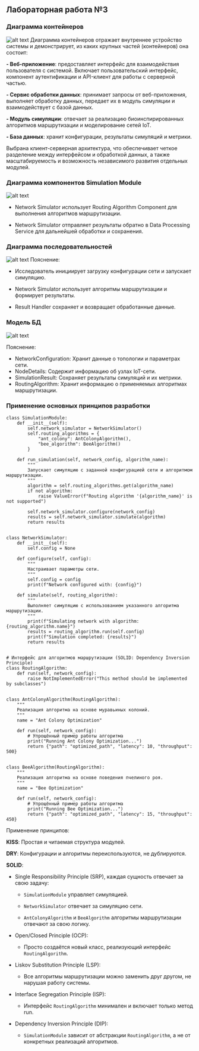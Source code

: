 ## Лабораторная работа №3

### Диаграмма контейнеров
![alt text](image-1.png)
Диаграмма контейнеров отражает внутреннее устройство системы и демонстрирует, из каких крупных частей (контейнеров) она состоит:

**- Веб-приложение**: предоставляет интерфейс для взаимодействия пользователя с системой. Включает пользовательский интерфейс, компонент аутентификации и API-клиент для работы с серверной частью.

**- Сервис обработки данных**: принимает запросы от веб-приложения, выполняет обработку данных, передает их в модуль симуляции и взаимодействует с базой данных.

**- Модуль симуляции**: отвечает за реализацию биоинспирированных алгоритмов маршрутизации и моделирование сетей IoT.

**- База данных**: хранит конфигурации, результаты симуляций и метрики.

Выбрана клиент-серверная архитектура, что обеспечивает четкое разделение между интерфейсом и обработкой данных, а также масштабируемость и возможность независимого развития отдельных модулей.

### Диаграмма компонентов Simulation Module
![alt text](image-6.png)

- Network Simulator использует Routing Algorithm Component для выполнения алгоритмов маршрутизации.

- Network Simulator отправляет результаты обратно в Data Processing Service для дальнейшей обработки и сохранения.


### Диаграмма последовательностей
![alt text](image-3.png)
Пояснение:

- Исследователь инициирует загрузку конфигурации сети и запускает симуляцию.

- Network Simulator использует алгоритмы маршрутизации и формирует результаты.

- Result Handler сохраняет и возвращает обработанные данные.

### Модель БД
![alt text](image-5.png)

Пояснение:

- NetworkConfiguration: Хранит данные о топологии и параметрах сети.
- NodeDetails: Содержит информацию об узлах IoT-сети.
- SimulationResult: Сохраняет результаты симуляций и их метрики.
- RoutingAlgorithm: Хранит информацию о применяемых алгоритмах маршрутизации.

### Применение основных принципов разработки
```# Пример реализации Simulation Module
class SimulationModule:
    def __init__(self):
        self.network_simulator = NetworkSimulator()
        self.routing_algorithms = {
            "ant_colony": AntColonyAlgorithm(),
            "bee_algorithm": BeeAlgorithm()
        }

    def run_simulation(self, network_config, algorithm_name):
        """
        Запускает симуляцию с заданной конфигурацией сети и алгоритмом маршрутизации.
        """
        algorithm = self.routing_algorithms.get(algorithm_name)
        if not algorithm:
            raise ValueError(f"Routing algorithm '{algorithm_name}' is not supported")

        self.network_simulator.configure(network_config)
        results = self.network_simulator.simulate(algorithm)
        return results


class NetworkSimulator:
    def __init__(self):
        self.config = None

    def configure(self, config):
        """
        Настраивает параметры сети.
        """
        self.config = config
        print(f"Network configured with: {config}")

    def simulate(self, routing_algorithm):
        """
        Выполняет симуляцию с использованием указанного алгоритма маршрутизации.
        """
        print(f"Simulating network with algorithm: {routing_algorithm.name}")
        results = routing_algorithm.run(self.config)
        print(f"Simulation completed: {results}")
        return results


# Интерфейс для алгоритмов маршрутизации (SOLID: Dependency Inversion Principle)
class RoutingAlgorithm:
    def run(self, network_config):
        raise NotImplementedError("This method should be implemented by subclasses")


class AntColonyAlgorithm(RoutingAlgorithm):
    """
    Реализация алгоритма на основе муравьиных колоний.
    """
    name = "Ant Colony Optimization"

    def run(self, network_config):
        # Упрощённый пример работы алгоритма
        print("Running Ant Colony Optimization...")
        return {"path": "optimized_path", "latency": 10, "throughput": 500}


class BeeAlgorithm(RoutingAlgorithm):
    """
    Реализация алгоритма на основе поведения пчелиного роя.
    """
    name = "Bee Optimization"

    def run(self, network_config):
        # Упрощённый пример работы алгоритма
        print("Running Bee Optimization...")
        return {"path": "optimized_path", "latency": 15, "throughput": 450}

```
Применение принципов:

**KISS**: Простая и читаемая структура модулей.

**DRY**: Конфигурации и алгоритмы переиспользуются, не дублируются.

**SOLID**:

* Single Responsibility Principle (SRP), каждая сущность отвечает за свою задачу:

   + ```SimulationModule``` управляет симуляцией.

   + ```NetworkSimulator``` отвечает за симуляцию сети.

   + ```AntColonyAlgorithm``` и ```BeeAlgorithm``` алгоритмы маршрутизации отвечают за свою логику.

* Open/Closed Principle (OCP):

  + Просто создаётся новый класс, реализующий интерфейс ```RoutingAlgorithm```.

* Liskov Substitution Principle (LSP):

  + Все алгоритмы маршрутизации можно заменить друг другом, не нарушая работу системы.

* Interface Segregation Principle (ISP):

  + Интерфейс ```RoutingAlgorithm``` минимален и включает только метод run.

* Dependency Inversion Principle (DIP):

  + ```SimulationModule``` зависит от абстракции ```RoutingAlgorithm```, а не от конкретных реализаций алгоритмов.
